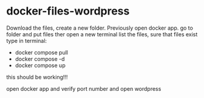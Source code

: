 # docker-files-wordpress

Download the files, create a new folder.
Previously open docker app.
go to folder and put files ther
open a new terminal list the files, sure that files exist
type in terminal: 
  - docker compose pull
  - docker compose -d
  - docker compose up

this should be working!!!

open docker app and verify port number and open wordpress 


